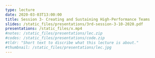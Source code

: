 ```yaml
---
type: lecture
date: 2020-03-03T13:00:00
title: Session 3- Creating and Sustaining High-Performance Teams
slides: /static_files/presentations/3rd-session-3-10-2020.pdf
presentations: /static_files/x.mp4
#notes: /static_files/presentations/lec.zip
#codes: /static_files/presentations/code.zip
#tldr: "Short text to discribe what this lecture is about."
#thumbnail: /static_files/presentations/lec.jpg
---
```

